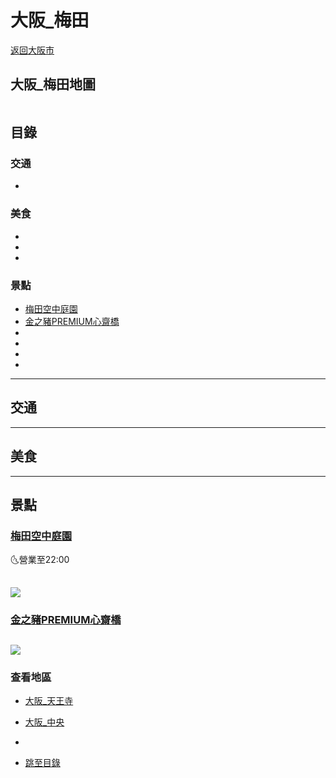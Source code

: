 <!-- 複製格式使用
 ![]()    圖片
- [](#)   目錄索引
<div align=center><img src=" url "/></div>  圖片置中
 
-->
<!-- 備註 -->
# 大阪_梅田
[返回大阪市](大阪市.md)

## 大阪_梅田地圖
![]()

## 目錄

### 交通
- [](#)

### 美食
- [](#)
- [](#)
- [](#)


### 景點
- [梅田空中庭園](#梅田空中庭園)
- [金之豬PREMIUM心齋橋](#金之豬PREMIUM心齋橋)
- [](#)
- [](#)
- [](#)
- [](#)


---
## 交通

---
## 美食

---
## 景點

### [梅田空中庭園](https://osaka.letsgojp.com/archives/51696/) 

🌜營業至22:00

![](https://cdn.discordapp.com/attachments/1024345682305372272/1026511592491319336/unknown.png)
---
### [金之豬PREMIUM心齋橋](https://travel.yahoo.com.tw/news/%E8%B6%85%E9%AB%98cp%E5%80%BC%E5%8D%88%E9%A4%90-%E5%A4%A7%E9%98%AA%E6%A2%85%E7%94%B0-%E5%BF%83%E9%BD%8B%E6%A9%8B-%E5%90%83%E5%88%B0%E9%A3%BD-%E9%A4%90%E5%BB%B33%E9%81%B8-023000937.html#:~:text=%E3%80%90%E5%BF%83%E9%BD%8B%E6%A9%8B%E3%80%91%E5%93%81%E5%98%97%E4%BD%BF%E7%94%A8%E9%AB%98%E7%B4%9A%E8%82%89%E5%93%81%E7%9A%84%E6%B6%AE%E6%B6%AE%E9%8D%8B%E5%90%83%E5%88%B0%E9%A3%BD%EF%BC%81%E3%80%8C%E9%87%91%E4%B9%8B%E8%B1%ACPREMIUM%E5%BF%83%E9%BD%8B%E6%A9%8B%E3%80%8D)
![](https://cdn.discordapp.com/attachments/1024345682305372272/1029056206662283315/unknown.png)
---

### 查看地區

* [大阪_天王寺](大阪_天王寺.md)

* [大阪_中央](大阪_中央.md)
* 
- [跳至目錄](#目錄)
